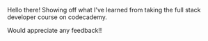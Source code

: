 Hello there! Showing off what I've learned from taking the full stack developer course on  codecademy. 

Would appreciate any feedback!!
